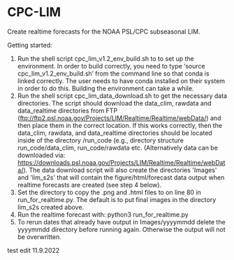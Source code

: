 # CPC-LIM
Create realtime forecasts for the NOAA PSL/CPC subseasonal LIM.

Getting started:

1) Run the shell script cpc_lim_v1.2_env_build.sh to to set up the environment. In order to build correctly, you need to type ‘source cpc_lim_v1.2_env_build.sh’ from the command line so that conda is linked correctly. The user needs to have conda installed on their system in order to do this. Building the environment can take a while.
2) Run the shell script cpc_lim_data_download.sh to get the necessary data directories. The script should download the data_clim, rawdata and data_realtime directories from FTP (ftp://ftp2.psl.noaa.gov/Projects/LIM/Realtime/Realtime/webData/) and then place them in the correct location. If this works correctly, then the data_clim, rawdata, and data_realtime directories should be located inside of the directory /run_code (e.g.,  directory structure run_code/data_clim, run_code/rawdata etc. (Alternatively data can be downloaded via: https://downloads.psl.noaa.gov/Projects/LIM/Realtime/Realtime/webData/). The data download script will also create the directories 'Images' and 'lim_s2s' that will contain the figure/html/forecast data output when realtime forecasts are created (see step 4 below).
3) Set the directory to copy the .png and .html files to on line 80 in run_for_realtime.py. The default is to put final images in the directory lim_s2s created above.
4) Run the realtime forecast with: python3 run_for_realtime.py
5) To rerun dates that already have output in Images/yyyymmdd delete the yyyymmdd directory before running again. Otherwise the output will not be overwritten.

test edit 11.9.2022
